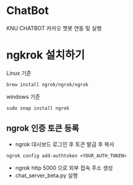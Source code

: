 # ChatBot
KNU CHATBOT 카카오 챗봇 연동 및 실행

# ngkrok 설치하기
Linux 기준

```
brew install ngrok/ngrok/ngrok
```
windows 기준
```
sudo snap install ngrok
```
## ngrok 인증 토큰 등록

- ngrok 대시보드 로그인 후 토큰 발급 후 복사
```
ngrok config add-authtoken <YOUR_AUTH_TOKEN>
```
- ngrok http 5000 으로 외부 접속 주소 생성
- chat_server_beta.py 실행
